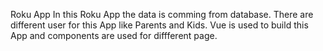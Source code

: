 Roku App
In this Roku App the data is comming from database. There are different user for this App like Parents and Kids.
Vue is used to build this App and components are used for diffferent page.
